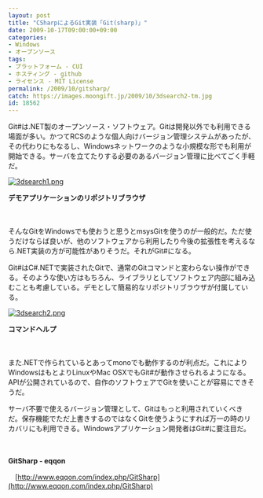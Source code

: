 ```yaml
---
layout: post
title: "CSharpによるGit実装「Git(sharp)」"
date: 2009-10-17T09:00:00+09:00
categories:
- Windows
- オープンソース
tags: 
- プラットフォーム - CUI
- ホスティング - github
- ライセンス - MIT License
permalink: /2009/10/gitsharp/
catch: https://images.moongift.jp/2009/10/3dsearch2-tm.jpg
id: 18562
---
```

Git#は.NET製のオープンソース・ソフトウェア。Gitは開発以外でも利用できる場面が多い。かつてRCSのような個人向けバージョン管理システムがあったが、その代わりにもなるし、Windowsネットワークのような小規模な形でも利用が開始できる。サーバを立てたりする必要のあるバージョン管理に比べてごく手軽だ。

  

[![3dsearch1.png](https://images.moongift.jp/2009/10/3dsearch1-tm1.jpg)](https://images.moongift.jp/2009/10/3dsearch13.png)  
  
**デモアプリケーションのリポジトリブラウザ**

  

　

  

そんなGitをWindowsでも使おうと思うとmsysGitを使うのが一般的だ。ただ使うだけならば良いが、他のソフトウェアから利用したり今後の拡張性を考えるなら.NET実装の方が可能性がありそうだ。それがGit#になる。

  
  
<!--more-->

Git#はC#.NETで実装されたGitで、通常のGitコマンドと変わらない操作ができる。そのような使い方はもちろん、ライブラリとしてソフトウェア内部に組み込むことも考慮している。デモとして簡易的なリポジトリブラウザが付属している。

  

[![3dsearch2.png](https://images.moongift.jp/2009/10/3dsearch2-tm.jpg)](https://images.moongift.jp/2009/10/3dsearch2.png)  
  
**コマンドヘルプ**

  

　

  

また.NETで作られているとあってmonoでも動作するのが利点だ。これによりWindowsはもとよりLinuxやMac OSXでもGit#が動作させられるようになる。APIが公開されているので、自作のソフトウェアでGitを使いことが容易にできそうだ。

  

サーバ不要で使えるバージョン管理として、Gitはもっと利用されていくべきだ。保存機能でただ上書きするのではなくGitを使うようにすれば万一の時のリカバリにも利用できる。Windowsアプリケーション開発者はGit#に要注目だ。

  

　

  

**GitSharp - eqqon**  
  
　[http://www.eqqon.com/index.php/GitSharp](http://www.eqqon.com/index.php/GitSharp)

  
